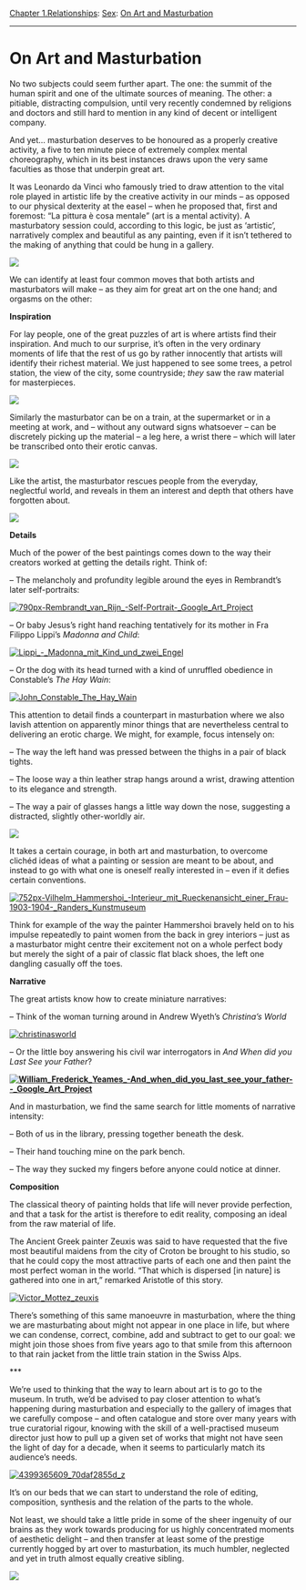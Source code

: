 [Chapter 1.Relationships](https://www.theschooloflife.com/thebookoflife/category/relationships/): [Sex](https://www.theschooloflife.com/thebookoflife/category/relationships/sex/): [On Art and Masturbation](https://www.theschooloflife.com/thebookoflife/on-art-and-masturbation/)

* * *

# On Art and Masturbation

No two subjects could seem further apart. The one: the summit of the human spirit and one of the ultimate sources of meaning. The other: a pitiable, distracting compulsion, until very recently condemned by religions and doctors and still hard to mention in any kind of decent or intelligent company.

And yet… masturbation deserves to be honoured as a properly creative activity, a five to ten minute piece of extremely complex mental choreography, which in its best instances draws upon the very same faculties as those that underpin great art.

It was Leonardo da Vinci who famously tried to draw attention to the vital role played in artistic life by the creative activity in our minds – as opposed to our physical dexterity at the easel – when he proposed that, first and foremost: “La pittura è cosa mentale” (art is a mental activity). A masturbatory session could, according to this logic, be just as ‘artistic’, narratively complex and beautiful as any painting, even if it isn’t&nbsp;tethered to the making of anything that could be hung in a gallery.

![](http://www.wetcanvas.com/Community/images/27-Dec-2008/108953-108953-P2080332.jpg)

We can identify at least four common moves that both artists and masturbators will make – as they aim for great art on the one hand; and orgasms on the other:

**Inspiration**

For lay people, one of the great puzzles of art is where artists find their inspiration. And much to our surprise, it’s often in the very ordinary moments of life that the rest of us go by rather innocently that artists will identify their richest material. We just happened to see some trees, a petrol station, the view of the city, some countryside;&nbsp;_they_ saw the raw material for masterpieces.

![](https://www.theschooloflife.com/thebookoflife/wp-content/uploads/2015/12/Vincent_van_Gogh_-_Wheat_Field_with_Cypresses_-_Google_Art_Project-1024x806.jpg)

Similarly the masturbator can be on a train, at the supermarket or in a meeting at work, and – without any outward signs whatsoever – can be discretely picking up the material – a leg here, a wrist there – which will later be transcribed onto their erotic canvas.

![](http://i.telegraph.co.uk/multimedia/archive/01247/rail_passengers_1247824c.jpg)

Like the artist, the masturbator rescues people from the everyday, neglectful world, and reveals in them an interest and depth that others have forgotten about.

![](https://upload.wikimedia.org/wikipedia/commons/0/03/Johannes_Vermeer_-_The_lacemaker_(c.1669-1671).jpg)

**Details**

Much of the power of the best paintings comes down to the way their creators worked at getting the details right. Think of:

– The melancholy and profundity legible around the eyes in Rembrandt’s later self-portraits:

[![790px-Rembrandt_van_Rijn_-_Self-Portrait_-_Google_Art_Project](https://www.theschooloflife.com/thebookoflife/wp-content/uploads/2015/12/790px-Rembrandt_van_Rijn_-_Self-Portrait_-_Google_Art_Project.jpg)](http://www.thebookoflife.org/wp-content/uploads/2015/12/790px-Rembrandt_van_Rijn_-_Self-Portrait_-_Google_Art_Project.jpg)

– Or baby Jesus’s right hand reaching tentatively for its mother in Fra Filippo&nbsp;Lippi’s _Madonna and Child_:

[![Lippi_-_Madonna_mit_Kind_und_zwei_Engel](https://www.theschooloflife.com/thebookoflife/wp-content/uploads/2015/12/Lippi_-_Madonna_mit_Kind_und_zwei_Engel.jpeg)](http://www.thebookoflife.org/wp-content/uploads/2015/12/Lippi_-_Madonna_mit_Kind_und_zwei_Engel.jpeg)

– Or the dog with its head turned with a kind of unruffled obedience in Constable’s _The Hay Wain_:

[![John_Constable_The_Hay_Wain](https://www.theschooloflife.com/thebookoflife/wp-content/uploads/2015/12/John_Constable_The_Hay_Wain.jpg)](http://www.thebookoflife.org/wp-content/uploads/2015/12/John_Constable_The_Hay_Wain.jpg)

This attention to detail finds a counterpart in masturbation where we also lavish attention on apparently minor things that are nevertheless central to delivering an erotic charge. We might, for example, focus intensely on:

– The way the left hand was pressed between the&nbsp;thighs in a pair of black tights.

– The loose way a thin leather strap hangs around a wrist, drawing attention to its elegance and strength.

– The way a pair of glasses hangs a little way down the nose, suggesting a distracted, slightly other-worldly air.

![](http://farm3.static.flickr.com/2703/4095258654_790dbe6e5a.jpg)

It takes a certain courage, in both art and masturbation, to overcome clichéd ideas of what a painting or session are meant to be about, and instead to go with what one is oneself really interested in – even if it defies certain conventions.

[![752px-Vilhelm_Hammershoi_-_Interieur_mit_Rueckenansicht_einer_Frau_-_1903-1904_-_Randers_Kunstmuseum](https://www.theschooloflife.com/thebookoflife/wp-content/uploads/2015/12/752px-Vilhelm_Hammershoi_-_Interieur_mit_Rueckenansicht_einer_Frau_-_1903-1904_-_Randers_Kunstmuseum.jpg)](http://www.thebookoflife.org/wp-content/uploads/2015/12/752px-Vilhelm_Hammershoi_-_Interieur_mit_Rueckenansicht_einer_Frau_-_1903-1904_-_Randers_Kunstmuseum.jpg)

Think for example of the way the painter Hammershoi bravely held on to his impulse repeatedly to paint women from the back in grey interiors&nbsp;– just as a masturbator might centre their excitement not on a whole perfect body but merely the sight of a pair of classic flat black shoes, the left one dangling casually off the toes.

**Narrative**

The great artists know how to create miniature narratives:

– Think of the woman turning around in Andrew Wyeth’s _Christina’s World_

[![christinasworld](https://www.theschooloflife.com/thebookoflife/wp-content/uploads/2015/12/christinasworld.jpg)](http://www.thebookoflife.org/wp-content/uploads/2015/12/christinasworld.jpg)

– Or the little boy answering his civil war interrogators in _And When did you Last See your Father_?

**[![William_Frederick_Yeames_-_And_when_did_you_last_see_your_father-_-_Google_Art_Project](https://www.theschooloflife.com/thebookoflife/wp-content/uploads/2015/12/William_Frederick_Yeames_-_And_when_did_you_last_see_your_father-_-_Google_Art_Project.jpg)](http://www.thebookoflife.org/wp-content/uploads/2015/12/William_Frederick_Yeames_-_And_when_did_you_last_see_your_father-_-_Google_Art_Project.jpg)**

And in masturbation, we find the same search for little moments of narrative intensity:

– Both of us in the library, pressing together beneath the desk.

– Their hand touching mine on the park bench.

– The way they sucked my fingers before anyone could notice at dinner.

**Composition**

The classical theory of painting holds that life will never provide perfection, and that a task for the artist is therefore to edit reality, composing an ideal from the raw material of life.

The Ancient Greek painter Zeuxis was said to have requested that the five most beautiful maidens from the city of Croton be brought to his studio, so that he could copy the most attractive parts of each one and then paint the most perfect woman in the world. “That which is dispersed [in nature] is gathered into one in art,”&nbsp;remarked Aristotle of this story.

[![Victor_Mottez_zeuxis](https://www.theschooloflife.com/thebookoflife/wp-content/uploads/2015/12/Victor_Mottez_zeuxis.jpg)](http://www.thebookoflife.org/wp-content/uploads/2015/12/Victor_Mottez_zeuxis.jpg)

There’s something of this same manoeuvre in masturbation, where the thing we are masturbating about might not appear in one place in life, but where we can condense, correct, combine, add and subtract to get to our goal: we might join those shoes from five years ago to that smile from this afternoon to that rain jacket from the little train station in the Swiss Alps.

\*\*\*

We’re used to thinking that the way to learn about art is to go to the museum. In truth, we’d be advised to pay closer attention to what’s happening during masturbation and especially to the gallery of images that we carefully compose – and often catalogue and store over many years with true curatorial rigour, knowing with the skill of a well-practised museum director just how to pull up a given set of works that might not have seen the light of day for a decade, when it seems to particularly match its audience’s needs.

[![4399365609_70daf2855d_z](https://www.theschooloflife.com/thebookoflife/wp-content/uploads/2015/12/4399365609_70daf2855d_z.jpg)](http://www.thebookoflife.org/wp-content/uploads/2015/12/4399365609_70daf2855d_z.jpg)

It’s on our beds that we can start to understand the role of editing, composition, synthesis and the relation of the parts to the whole.

Not least, we should take a little pride in some of the sheer ingenuity of our brains as they work towards producing for us highly concentrated moments of aesthetic delight – and then transfer at least some of the prestige currently hogged by art over to masturbation, its much humbler, neglected and yet in truth almost equally creative sibling.

[![](https://img.youtube.com/vi/6O4KR0TAzWc/0.jpg)](https://www.youtube.com/embed/6O4KR0TAzWc '')
